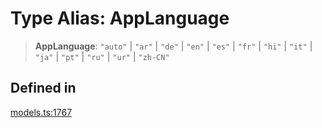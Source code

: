 # Type Alias: AppLanguage

> **AppLanguage**: `"auto"` \| `"ar"` \| `"de"` \| `"en"` \| `"es"` \| `"fr"` \| `"hi"` \| `"it"` \| `"ja"` \| `"pt"` \| `"ru"` \| `"ur"` \| `"zh-CN"`

## Defined in

[models.ts:1767](https://github.com/live-codes/livecodes/blob/293a641ef31e2acbb9a8e15b2e613a1991bbd2a2/src/sdk/models.ts#L1767)